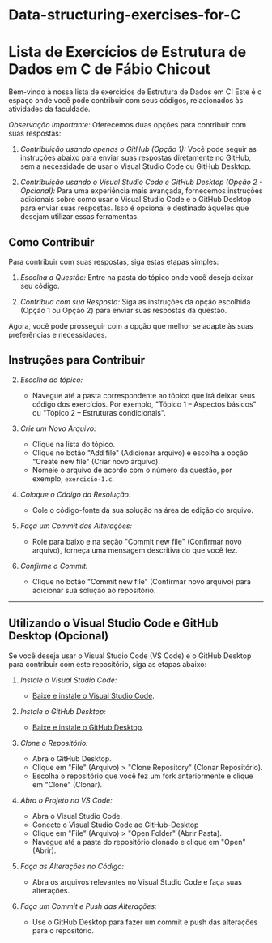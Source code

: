 # Data-structuring-exercises-for-C


# Lista de Exercícios de Estrutura de Dados em C de Fábio Chicout

Bem-vindo à nossa lista de exercícios de Estrutura de Dados em C! Este é o espaço onde você pode contribuir com seus códigos, relacionados às atividades da faculdade.

*Observação Importante:* Oferecemos duas opções para contribuir com suas respostas:

1. *Contribuição usando apenas o GitHub (Opção 1):* Você pode seguir as instruções abaixo para enviar suas respostas diretamente no GitHub, sem a necessidade de usar o Visual Studio Code ou GitHub Desktop.

2. *Contribuição usando o Visual Studio Code e GitHub Desktop (Opção 2 - Opcional):* Para uma experiência mais avançada, fornecemos instruções adicionais sobre como usar o Visual Studio Code e o GitHub Desktop para enviar suas respostas. Isso é opcional e destinado àqueles que desejam utilizar essas ferramentas.

## Como Contribuir

Para contribuir com suas respostas, siga estas etapas simples:

1. *Escolha a Questão:* Entre na pasta do tópico onde você deseja deixar seu código.

2. *Contribua com sua Resposta:* Siga as instruções da opção escolhida (Opção 1 ou Opção 2) para enviar suas respostas da questão.

Agora, você pode prosseguir com a opção que melhor se adapte às suas preferências e necessidades.


## Instruções para Contribuir


2. *Escolha do tópico:*

   - Navegue até a pasta correspondente ao tópico que irá deixar seus código dos exercícios. Por exemplo, "Tópico 1 – Aspectos básicos" ou "Tópico 2 – Estruturas condicionais".

3. *Crie um Novo Arquivo:*

   - Clique na lista do tópico.
   - Clique no botão "Add file" (Adicionar arquivo) e escolha a opção "Create new file" (Criar novo arquivo).
   - Nomeie o arquivo de acordo com o número da questão, por exemplo, `exercicio-1.c`.

4. *Coloque o Código da Resolução:*

   - Cole o código-fonte da sua solução na área de edição do arquivo.

5. *Faça um Commit das Alterações:*

   - Role para baixo e na seção "Commit new file" (Confirmar novo arquivo), forneça uma mensagem descritiva do que você fez.

6. *Confirme o Commit:*

   - Clique no botão "Commit new file" (Confirmar novo arquivo) para adicionar sua solução ao repositório.

---



## Utilizando o Visual Studio Code e GitHub Desktop (Opcional)

Se você deseja usar o Visual Studio Code (VS Code) e o GitHub Desktop para contribuir com este repositório, siga as etapas abaixo:

1. *Instale o Visual Studio Code:*

   - [Baixe e instale o Visual Studio Code](https://code.visualstudio.com/).

2. *Instale o GitHub Desktop:*

   - [Baixe e instale o GitHub Desktop](https://desktop.github.com/).

3. *Clone o Repositório:*

   - Abra o GitHub Desktop.
   - Clique em "File" (Arquivo) > "Clone Repository" (Clonar Repositório).
   - Escolha o repositório que você fez um fork anteriormente e clique em "Clone" (Clonar).

4. *Abra o Projeto no VS Code:*

   - Abra o Visual Studio Code.
   - Conecte o Visual Studio Code ao GitHub-Desktop
   - Clique em "File" (Arquivo) > "Open Folder" (Abrir Pasta).
   - Navegue até a pasta do repositório clonado e clique em "Open" (Abrir).

5. *Faça as Alterações no Código:*

   - Abra os arquivos relevantes no Visual Studio Code e faça suas alterações.

6. *Faça um Commit e Push das Alterações:*

   - Use o GitHub Desktop para fazer um commit e push das alterações para o repositório.
